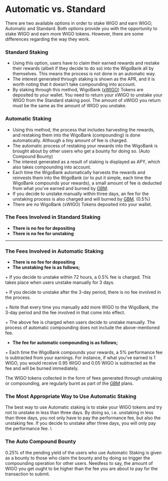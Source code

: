 # Automatic vs. Standard

There are two available options in order to stake WIGO and earn WIGO; Automatic and Standard. Both options provide you with the opportunity to stake WIGO and earn more WIGO tokens. However, there are some differences regarding the way they work.



### **Standard Staking**

* Using this option, users have to claim their earned rewards and restake their rewards (albeit if they decide to do so) into the WigoBank all by themselves. This means the process is not done in an automatic way.&#x20;
* The interest generated through staking is shown as the APR, and it is worth noting that it doesn’t take compounding into account.&#x20;
* By staking through this method, WigoBank ([xWIGO](wigobank-faq-and-troubleshooting.md#wigo-bank-xwigo-token)) Tokens are deposited to your wallet. You need to return your xWIGO to unstake your WIGO from the Standard staking pool. The amount of xWIGO you return must be the same as the amount of WIGO you unstake.

### **Automatic Staking**&#x20;

* Using this method, the process that includes harvesting the rewards, and restaking them into the WigoBank (compounding) is done automatically. Although a tiny amount of fee is charged.&#x20;
* The automatic process of restaking your rewards into the WigoBank is brought about by other users who get a bounty for doing so. (Auto Compound Bounty)
* The interest generated as a result of staking is displayed as APY, which also takes compounding into account.&#x20;
* Each time the WigoBank automatically harvests the rewards and reinvests them into the WigoBank (or to put it simple, each time the WigoBank compounds your rewards), a small amount of fee is deducted from what you’ve earned and burned by [GBM](../../tokenomics/gamified-burning-mechanism-gbm.md). &#x20;
* If you decide to unstake manually within three days, an fee for the unstaking process is also charged and will burned by [GBM](../../tokenomics/gamified-burning-mechanism-gbm.md). (0.5%)
* There are no WigoBank (xWIGO) Tokens deposited into your wallet.



### **The Fees Involved in Standard Staking**&#x20;

* **There is no fee for depositing**
* **There is no fee for unstaking**

****

### **The Fees Involved in Automatic Staking**&#x20;

* **There is no fee for depositing**
* **The unstaking fee is as follows;**

\+ If you decide to unstake within 72 hours, a 0.5% fee is charged. This takes place when users unstake manually for 3 days.&#x20;

\+ If you decide to unstake after the 3-day period, there is no fee involved in the process.&#x20;

\+ Note that every time you manually add more WIGO to the WigoBank, the 3-day period and the fee involved in that come into effect.&#x20;

\+ The above fee is charged when users decide to unstake manually. The process of automatic compounding does not include the above-mentioned fee.&#x20;

* **The fee for automatic compounding is as follows;**&#x20;

\+ Each time the WigoBank compounds your rewards, a 5% performance fee is subtracted from your earnings. For instance, if what you’ve earned is 1 WIGO, you would receive 0.95 WIGO and 0.05 WIGO is subtracted as the fee and will be burned immediately.

The WIGO tokens collected in the form of fees generated through unstaking or compounding, are regularly burnt as part of the [GBM](../../tokenomics/gamified-burning-mechanism-gbm.md) plans.



### **The Most Appropriate Way to Use Automatic Staking**

The best way to use Automatic staking is to stake your WIGO tokens and try not to unstake in less than three days. By doing so, i.e. unstaking in less than three days, you not only have to pay the performance fee, but also the unstaking fee. If you decide to unstake after three days, you will only pay the performance fee. \


### **The** Auto Compound Bounty

0.25% of the pending yield of the users who use Automatic Staking is given as a bounty to those who claim the bounty and by doing so trigger the compounding operation for other users. Needless to say, the amount of WIGO you get ought to be higher than the fee you are about to pay for the transaction to submit.
